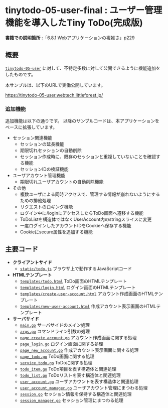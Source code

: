 # tinytodo-05-user-final : ユーザー管理機能を導入したTiny ToDo(完成版)

**書籍での説明箇所** :「6.8.1 Webアプリケーションの複雑さ」p229

## 概要

[`tinytodo-05-user`](../tinytodo-05-user/) に対して、不特定多数に対して公開できるように機能追加をしたものです。

本サンプルは、以下のURLで実働公開しています。

https://tinytodo-05-user.webtech.littleforest.jp/

### 追加機能

追加機能は以下の通りです。
以降のサンプルコードは、本アプリケーションをベースに拡張しています。

- セッション関連機能
  - セッションの延長機能
  - 期限切れセッションの自動削除
  - セッション作成時に、既存のセッションと重複していないことを確認する機能
  - セッションIDの検証機能
- ユーザアカウント管理機能
  - 期限切れユーザアカウントの自動削除機能
- その他
  - 複数ユーザによる同時アクセスで、管理する情報が崩れないようにするための排他処理
  - リクエストのロギング機能
  - ログイン中に/loginにアクセスしたらToDo画面へ遷移する機能
  - ToDoListを構造体ではなくUserAccount内のstringスライスに変更
  - 一度ログインしたアカウントIDをCookieへ保存する機能
  - Cookieにsecure属性を追加する機能

## 主要コード

- **クライアントサイド**
  - [`static/todo.js`](./static/todo.js) ブラウザ上で動作するJavaScriptコード
- **HTMLテンプレート**
  - [`templates/todo.html`](./templates/todo.html) ToDo画面のHTMLテンプレート
  - [`templates/login.html`](./templates/login.html) ログイン画面のHTMLテンプレート
  - [`templates/create-user-account.html`](./templates/create-user-account.html) アカウント作成画面のHTMLテンプレート
  - [`templates/new-user-account.html`](./templates/new-user-account.html) 作成アカウント表示画面のHTMLテンプレート
- **サーバサイド**
  - [`main.go`](./main.go) サーバサイドのメイン処理
  - [`args.go`](./args.go) コマンドライン引数の処理
  - [`page_create_account.go`](./page_create_account.go) アカウント作成画面に関する処理
  - [`page_login.go`](./page_login.go) ログイン画面に関する処理
  - [`page_new_account.go`](./page_new_account.go) 作成アカウント表示画面に関する処理
  - [`page_todo.go`](./page_todo.go) ToDo画面に関する処理
  - [`service_todo.go`](./service_todo.go) ToDoに関する処理
  - [`todo_item.go`](./todo_item.go) ToDo項目を表す構造体と関連処理
  - [`todo_list.go`](./todo_list.go) ToDoリストを表す構造体と関連処理
  - [`user_account.go`](./user_account.go) ユーザアカウントを表す構造体と関連処理
  - [`user_account_manager.go`](./user_account_manager.go) ユーザアカウント管理にまつわる処理
  - [`session.go`](./session.go) セッション情報を保持する構造体と関連処理
  - [`session_manager.go`](./session_manager.go) セッション管理にまつわる処理

